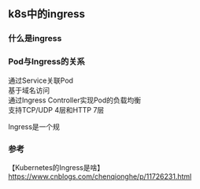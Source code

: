 ## k8s中的ingress

### 什么是ingress



### Pod与Ingress的关系

通过Service关联Pod  
基于域名访问  
通过Ingress Controller实现Pod的负载均衡  
支持TCP/UDP 4层和HTTP 7层  

Ingress是一个规







### 参考
【Kubernetes的Ingress是啥】https://www.cnblogs.com/chenqionghe/p/11726231.html  

